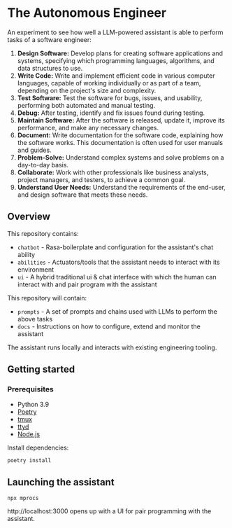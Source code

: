 # The Autonomous Engineer

An experiment to see how well a LLM-powered assistant is able to perform tasks of a software engineer:

1. **Design Software:** Develop plans for creating software applications and systems, specifying which programming languages, algorithms, and data structures to use.
2. **Write Code:** Write and implement efficient code in various computer languages, capable of working individually or as part of a team, depending on the project's size and complexity.
3. **Test Software:** Test the software for bugs, issues, and usability, performing both automated and manual testing.
4. **Debug:** After testing, identify and fix issues found during testing.
5. **Maintain Software:** After the software is released, update it, improve its performance, and make any necessary changes.
6. **Document:** Write documentation for the software code, explaining how the software works. This documentation is often used for user manuals and guides.
7. **Problem-Solve:** Understand complex systems and solve problems on a day-to-day basis.
8. **Collaborate:** Work with other professionals like business analysts, project managers, and testers, to achieve a common goal.
9. **Understand User Needs:** Understand the requirements of the end-user, and design software that meets these needs.

## Overview

This repository contains:

* `chatbot` - Rasa-boilerplate and configuration for the assistant's chat ability
* `abilities` - Actuators/tools that the assistant needs to interact with its environment
* `ui` - A hybrid traditional ui & chat interface with which the human can interact with and pair program with the assistant

This repository will contain:

* `prompts` - A set of prompts and chains used with LLMs to perform the above tasks
* `docs` - Instructions on how to configure, extend and monitor the assistant

The assistant runs locally and interacts with existing engineering tooling.

## Getting started

### Prerequisites

* Python 3.9
* [Poetry](https://python-poetry.org/docs/#installation)
* [tmux](https://github.com/tmux/tmux/wiki/Installing)
* [ttyd](https://github.com/tsl0922/ttyd)
* [Node.js](https://nodejs.org/en/download/)

Install dependencies:

```shell
poetry install
```

## Launching the assistant

```shell
npx mprocs
```

http://localhost:3000 opens up with a UI for pair programming with the assistant.
